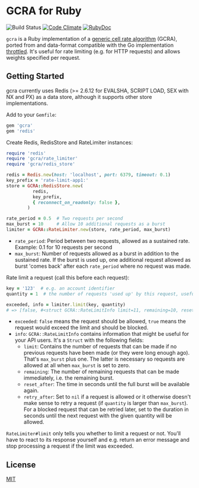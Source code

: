 # GCRA for Ruby

![Build Status](https://github.com/viafintech/gcra-ruby/actions/workflows/test.yml/badge.svg) [![Code Climate](https://codeclimate.com/github/Barzahlen/gcra-ruby/badges/gpa.svg)](https://codeclimate.com/github/Barzahlen/gcra-ruby) [![RubyDoc](https://img.shields.io/badge/ruby-doc-green.svg)](http://rubydoc.info/github/Barzahlen/gcra-ruby)

`gcra` is a Ruby implementation of a [generic cell rate algorithm](https://en.wikipedia.org/wiki/Generic_cell_rate_algorithm) (GCRA), ported from and data-format compatible with the Go implementation [throttled](https://github.com/throttled/throttled). It's useful for rate limiting (e.g. for HTTP requests) and allows weights specified per request.

## Getting Started

gcra currently uses Redis (>= 2.6.12 for EVALSHA, SCRIPT LOAD, SEX with NX and PX) as a data store, although it supports other store implementations.

Add to your `Gemfile`:

```ruby
gem 'gcra'
gem 'redis'
```

Create Redis, RedisStore and RateLimiter instances:

```ruby
require 'redis'
require 'gcra/rate_limiter'
require 'gcra/redis_store'

redis = Redis.new(host: 'localhost', port: 6379, timeout: 0.1)
key_prefix = 'rate-limit-app1:'
store = GCRA::RedisStore.new(
          redis,
          key_prefix,
          { reconnect_on_readonly: false },
        )

rate_period = 0.5  # Two requests per second
max_burst = 10     # Allow 10 additional requests as a burst
limiter = GCRA::RateLimiter.new(store, rate_period, max_burst)
```

* `rate_period`: Period between two requests, allowed as a sustained rate. Example: 0.1 for 10 requests per second
* `max_burst`: Number of requests allowed as a burst in addition to the sustained  rate. If the burst is used up, one additional request allowed as burst 'comes back' after each `rate_period` where no request was made.

Rate limit a request (call this before each request):

```ruby
key = '123'  # e.g. an account identifier
quantity = 1  # the number of requests 'used up' by this request, useful e.g. for batch requests

exceeded, info = limiter.limit(key, quantity)
# => [false, #<struct GCRA::RateLimitInfo limit=11, remaining=10, reset_after=0.5, retry_after=nil>]
```

* `exceeded`: `false` means the request should be allowed, `true` means the request would exceed the limit and should be blocked.
* `info`: `GCRA::RateLimitInfo` contains information that might be useful for your API users. It's a `Struct` with the following fields:
    - `limit`: Contains the number of requests that can be made if no previous requests have been made (or they were long enough ago). That's `max_burst` plus one. The latter is necessary so requests are allowed at all when `max_burst` is set to zero.
    - `remaining`: The number of remaining requests that can be made immediately, i.e. the remaining burst.
    - `reset_after`: The time in seconds until the full burst will be available again.
    - `retry_after`: Set to `nil` if a request is allowed or it otherwise doesn't make sense to retry a request (if `quantity` is larger than `max_burst`). For a blocked request that can be retried later, set to the duration in seconds until the next request with the given quantity will be allowed.

`RateLimiter#limit` only tells you whether to limit a request or not. You'll have to react to its response yourself and e.g. return an error message and stop processing a request if the limit was exceeded.

## License

[MIT](LICENSE)
